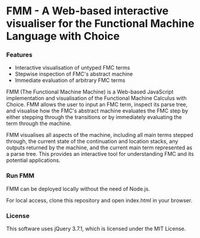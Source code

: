 # FMM - A Web-based interactive visualiser for the Functional Machine Language with Choice

### Features

- Interactive visualisation of untyped FMC terms
- Stepwise inspection of FMC's abstract machine
- Immediate evaluation of arbitrary FMC terms

FMM (The Functional Machine Machine) is a Web-based JavaScript implementation and
visualisation of the Functional Machine Calculus with Choice. FMM allows the user
to input an FMC term, inspect its parse tree, and visualise how the FMC's abstract
machine evaluates the FMC step by either stepping through the transitions or by
immediately evaluating the term through the machine.

FMM visualises all aspects of the machine, including all main terms stepped through,
the current state of the continuation and location stacks, any outputs returned by
the machine, and the current main term represented as a parse tree. This provides an
interactive tool for understanding FMC and its potential applications.

### Run FMM

FMM can be deployed locally without the need of Node.js.

For local access, clone this repository and open index.html in your browser.

### License

This software uses jQuery 3.7.1, which is licensed under the MIT License.